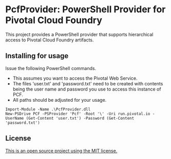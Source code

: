 # PcfProvider: PowerShell Provider for Pivotal Cloud Foundry

This project provides a PowerShell provider that supports hierarchical access to Pivotal Cloud Foundry artifacts. 

## Installing for usage
Issue the following PowerShell commands.
* This assumes you want to access the Pivotal Web Service.
* The files 'user.txt' and 'password.txt' need to be created with contents being the user name and password you use to access this instance of PCF.
* All paths should be adjusted for your usage.
```
Import-Module -Name .\PcfProvider.dll
New-PSDrive PCF -PSProvider 'Pcf' -Root '\' -Uri run.pivotal.io -UserName (Get-Content 'user.txt') -Password (Get-Content 'password.txt')
```
## License
[This is an open source project using the MIT license.](./LICENSE.md)
